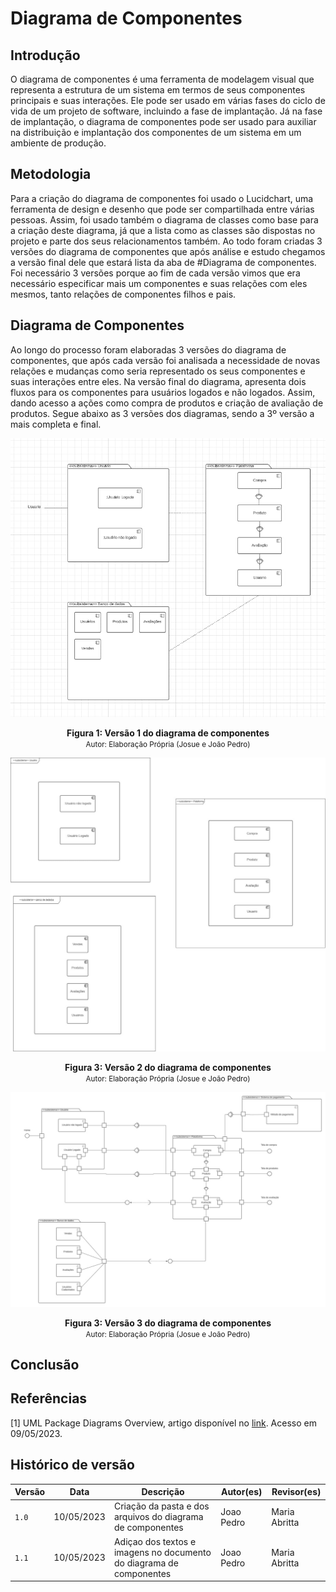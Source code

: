 # Diagrama de Componentes

## Introdução

O diagrama de componentes é uma ferramenta de modelagem visual que representa a estrutura de um sistema em termos de seus componentes principais e suas interações. Ele pode ser usado em várias fases do ciclo de vida de um projeto de software, incluindo a fase de implantação.
Já na fase de implantação, o diagrama de componentes pode ser usado para auxiliar na distribuição e implantação dos componentes de um sistema em um ambiente de produção.


## Metodologia

Para a criação do diagrama de componentes foi usado o Lucidchart, uma ferramenta de design e desenho que pode ser compartilhada entre várias pessoas. Assim, foi usado também o diagrama de classes como base para a criação deste diagrama, já que a lista como as classes são dispostas no projeto e parte dos seus relacionamentos também. Ao todo foram criadas 3 versões do diagrama de componentes que após análise e estudo chegamos a versão final dele que estará lista da aba de #Diagrama de componentes. Foi necessário 3 versões porque ao fim de cada versão vimos que era necessário especificar mais um componentes e suas relações com eles mesmos, tanto relações de componentes filhos e pais.



## Diagrama de Componentes

Ao longo do processo foram elaboradas 3 versões do diagrama de componentes, que após cada versão foi analisada a necessidade de novas relações e mudanças como seria representado os seus componentes e suas interações entre eles. Na versão final do diagrama, apresenta dois fluxos para os componentes para usuários logados e não logados. Assim, dando acesso a ações como compra de produtos e criação de avaliação de produtos. Segue abaixo as 3 versões dos diagramas, sendo a 3º versão a mais completa e final.


![Diagrama detalhado versão 1](./assets/diagrama_componentes_v1.jpg)
</div>
<figcaption style="text-align: center">
    <b>Figura 1: Versão 1 do diagrama de componentes</b>
    <br/><small>Autor: Elaboração Própria (Josue e João Pedro)</small>
</figcaption>

![Diagrama detalhado versão 2](./assets/diagrama_componentes_v2.jpg)
</div>
<figcaption style="text-align: center">
    <b>Figura 3: Versão 2 do diagrama de componentes</b>
    <br/><small>Autor: Elaboração Própria (Josue e João Pedro)</small>
</figcaption>

![Diagrama detalhado versão 3](./assets/diagrama_componentes_v3.jpg)
</div>
<figcaption style="text-align: center">
    <b>Figura 3: Versão 3 do diagrama de componentes</b>
    <br/><small>Autor: Elaboração Própria (Josue e João Pedro)</small>
</figcaption>


## Conclusão



## Referências

[1] UML Package Diagrams Overview, artigo disponível no [link](https://www.uml-diagrams.org/package-diagrams-overview.html). Acesso em 09/05/2023.


## Histórico de versão

| Versão | Data       | Descrição                                               | Autor(es)                 | Revisor(es)          |
|--------|------------|---------------------------------------------------------|---------------------------|----------------------|
| `1.0`  | 10/05/2023 | Criação da pasta e dos arquivos do diagrama de componentes  | Joao Pedro | Maria Abritta |
| `1.1`  | 10/05/2023 | Adiçao dos textos e imagens no documento do diagrama de componentes  | Joao Pedro | Maria Abritta |



